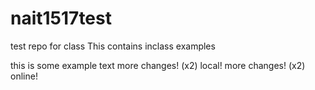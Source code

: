 # nait1517test
test repo for class
This contains inclass examples

this is some example text
more changes! (x2) local!
more changes! (x2) online!
